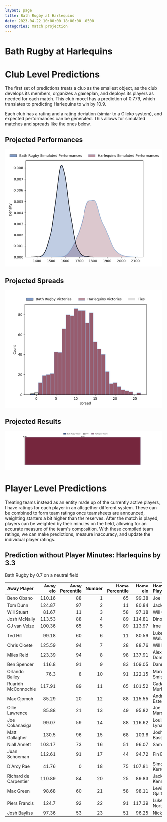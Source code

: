 ```yaml
---  
layout: page  
title: Bath Rugby at Harlequins  
date: 2023-04-22 10:00:00 18:00:00 -0500  
categories: match projection  
---
```

# Bath Rugby at Harlequins

# Club Level Predictions


The first set of predictions treats a club as the smallest object, as the club develops its members, organizes a gameplan, and deploys its players as needed for each match. This club model has a prediction of 0.779, which translates to predicting Harlequins to win by 10.9.

Each club has a rating and a rating deviation (simiar to a Glicko system), and expected performances can be generated. This allows for simulated matches and spreads like the ones below.
## Projected Performances


![Projected Performances](plots/performances_2023-04-22-Harlequins-BathRugby.png)
## Projected Spreads


![Projected Spreads](plots/spreads_2023-04-22-Harlequins-BathRugby.png)
## Projected Results


![Projected Results](plots/resultbar_2023-04-22-Harlequins-BathRugby.png)
# Player Level Predictions


Treating teams instead as an entity made up of the currently active players, I have ratings for each player in an altogether different system. These can be combined to form team ratings once teamsheets are announced, weighting starters a bit higher than the reserves. After the match is played, players can be weighted by their minutes on the field, allowing for an accurate measure of the team's composition. With these compiled team ratings, we can make predictions, measure inaccuracy, and update the individual player ratings.
## Prediction without Player Minutes: Harlequins by 3.3


Bath Rugby by 0.7 on a neutral field



| Away Player           |   Away elo |   Away Percentile |   Number |   Home Percentile |   Home elo | Home Player       |
|:----------------------|-----------:|------------------:|---------:|------------------:|-----------:|:------------------|
| Beno Obano            |     110.16 |                88 |        1 |                65 |      99.38 | Joe Marler        |
| Tom Dunn              |     124.87 |                97 |        2 |                11 |      80.84 | Jack Walker       |
| Will Stuart           |      81.67 |                11 |        3 |                58 |      97.18 | Will Collier      |
| Josh McNally          |     113.53 |                88 |        4 |                89 |     114.81 | Dino Lamb         |
| GJ van Velze          |     100.36 |                65 |        5 |                89 |     113.97 | Irne Herbst       |
| Ted Hill              |      99.18 |                60 |        6 |                11 |      80.59 | Luke Wallace      |
| Chris Cloete          |     125.59 |                94 |        7 |                28 |      88.76 | Will Evans        |
| Miles Reid            |     123.39 |                94 |        8 |                98 |     137.91 | Alex Dombrandt    |
| Ben Spencer           |     116.8  |                91 |        9 |                83 |     109.05 | Danny Care        |
| Orlando Bailey        |      76.3  |                 8 |       10 |                91 |     122.15 | Marcus Smith      |
| Ruaridh McConnochie   |     117.91 |                89 |       11 |                65 |     101.52 | Cadan Murley      |
| Max Ojomoh            |      85.29 |                20 |       12 |                88 |     115.55 | Andre Esterhuizen |
| Ollie Lawrence        |      85.88 |                21 |       13 |                49 |      95.82 | Joe Marchant      |
| Joe Cokanasiga        |      99.07 |                59 |       14 |                88 |     116.62 | Louis Lynagh      |
| Matt Gallagher        |     130.5  |                96 |       15 |                68 |     103.6  | Josh Bassett      |
| Niall Annett          |     103.17 |                73 |       16 |                51 |      96.07 | Sam Riley         |
| Juan Schoeman         |     112.61 |                91 |       17 |                44 |      94.72 | Fin Baxter        |
| D'Arcy Rae            |      41.76 |                 0 |       18 |                75 |     107.81 | Simon Kerrod      |
| Richard de Carpentier |     110.89 |                84 |       20 |                25 |      89.83 | Jack Kenningham   |
| Max Green             |      98.68 |                60 |       21 |                58 |      98.11 | Lewis Gjaltema    |
| Piers Francis         |     124.7  |                92 |       22 |                91 |     117.39 | Luke Northmore    |
| Josh Bayliss          |      97.36 |                53 |       23 |                51 |      96.25 | Nick David        |

